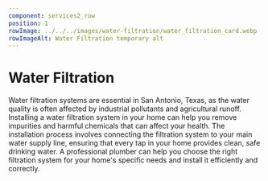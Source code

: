 ```yaml
---
component: services2_row
position: 1
rowImage: ../../../images/water-filtration/water_filtration_card.webp
rowImageAlt: Water Filtration temporary alt
---
```

#  Water Filtration

Water filtration systems are essential in San Antonio, Texas, as the water quality is often affected by industrial pollutants and agricultural runoff. Installing a water filtration system in your home can help you remove impurities and harmful chemicals that can affect your health. The installation process involves connecting the filtration system to your main water supply line, ensuring that every tap in your home provides clean, safe drinking water. A professional plumber can help you choose the right filtration system for your home's specific needs and install it efficiently and correctly.


